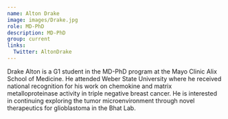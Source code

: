 ```yaml
---
name: Alton Drake
image: images/Drake.jpg
role: MD-PhD
description: MD-PhD
group: current
links:
  Twitter: AltonDrake
---
```


Drake Alton is a G1 student in the MD-PhD program at the Mayo Clinic Alix School of Medicine. He attended Weber State University where he received national recognition for his work on chemokine and matrix metalloproteinase activity in triple negative breast cancer. He is interested in continuing exploring the tumor microenvironment through novel therapeutics for glioblastoma in the Bhat Lab.
